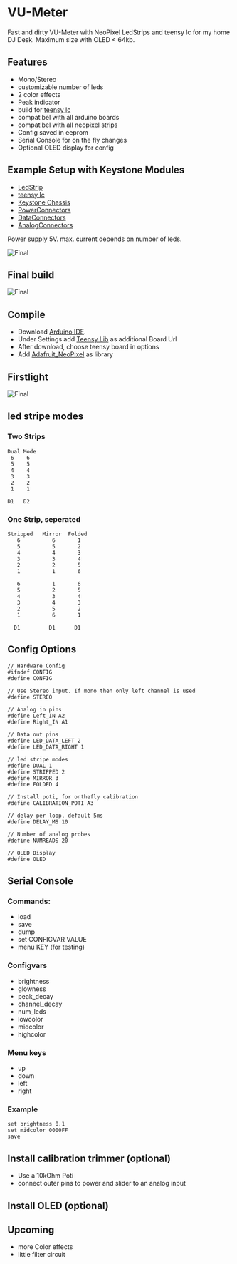 # VU-Meter
Fast and dirty VU-Meter with NeoPixel LedStrips and teensy lc for my home DJ Desk. 
Maximum size with OLED < 64kb.


## Features
* Mono/Stereo
* customizable number of leds
* 2 color effects
* Peak indicator
* build for [teensy lc](https://www.pjrc.com/teensy/teensyLC.html)
* compatibel with all arduino boards
* compatibel with all neopixel strips
* Config saved in eeprom
* Serial Console for on the fly changes
* Optional OLED display for config


## Example Setup with Keystone Modules
* [LedStrip](https://www.adafruit.com/product/1507)
* [teensy lc](https://www.pjrc.com/teensy/teensyLC.html)
* [Keystone Chassis](https://www.reichelt.de/index.html?ACTION=446&LA=3&nbc=1&q=delock%2086227)
* [PowerConnectors](https://www.reichelt.de/index.html?ACTION=446&LA=446&nbc=1&q=delock%2086303%20)
* [DataConnectors](https://www.reichelt.de/index.html?ACTION=446&LA=446&nbc=1&q=delock%2086323)
* [AnalogConnectors](https://www.reichelt.de/index.html?ACTION=446&LA=446&nbc=1&q=goobay%2079669%20)

Power supply 5V. max. current depends on number of leds.


![Final](/images/keystone_setup.jpeg)

## Final build
![Final](/images/complete.jpeg)



## Compile
* Download [Arduino IDE](https://www.arduino.cc/en/software).
* Under Settings add [Teensy Lib](https://www.pjrc.com/teensy/package_teensy_index.json) as additional Board Url
* After download, choose teensy board in options
* Add [Adafruit_NeoPixel](https://github.com/adafruit/Adafruit_NeoPixel) as library

## Firstlight
![Final](/images/firstlight.jpeg)

## led stripe modes
### Two Strips
```
Dual Mode
 6    6
 5    5
 4    4
 3    3
 2    2
 1    1
 
D1   D2
```
### One Strip, seperated
```
Stripped   Mirror  Folded
   6          6       1
   5          5       2
   4          4       3
   3          3       4
   2          2       5
   1          1       6

   6          1       6
   5          2       5
   4          3       4
   3          4       3
   2          5       2
   1          6       1

  D1         D1      D1
```

## Config Options
```
// Hardware Config
#ifndef CONFIG
#define CONFIG

// Use Stereo input. If mono then only left channel is used
#define STEREO

// Analog in pins
#define Left_IN A2
#define Right_IN A1

// Data out pins
#define LED_DATA_LEFT 2
#define LED_DATA_RIGHT 1

// led stripe modes
#define DUAL 1
#define STRIPPED 2
#define MIRROR 3
#define FOLDED 4

// Install poti, for onthefly calibration
#define CALIBRATION_POTI A3

// delay per loop, default 5ms
#define DELAY_MS 10

// Number of analog probes
#define NUMREADS 20

// OLED Display
#define OLED
```

## Serial Console
### Commands:
* load
* save
* dump
* set CONFIGVAR VALUE
* menu KEY  (for testing)

### Configvars
* brightness
* glowness
* peak_decay
* channel_decay
* num_leds
* lowcolor
* midcolor
* highcolor

### Menu keys
* up
* down
* left
* right

### Example
```
set brightness 0.1
set midcolor 0000FF
save
```

## Install calibration trimmer (optional)
* Use a 10kOhm Poti
* connect outer pins to power and slider to an analog input

## Install OLED (optional)


## Upcoming
* more Color effects
* little filter circuit
